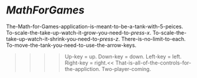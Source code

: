 # *MathForGames*
  The-Math-for-Games-application-is-meant-to-be-a-tank-with-5-peices.
  To-scale-the-take-up-watch-it-grow-you-need-to-*press*-*x*.
  To-scale-the-take-up-watch-it-shrink-you-need-to-*press*-*z*.
  There-is-no-limit-to-each.
  To-move-the-tank-you-need-to-use-the-arrow-keys.
>>>> Up-key = up.
>> Down-key = down.
>> Left-key = left.
>> Right-key = right.<<
  That-is-all-of-the-controls-for-the-appliction.
  Two-player-coming.
